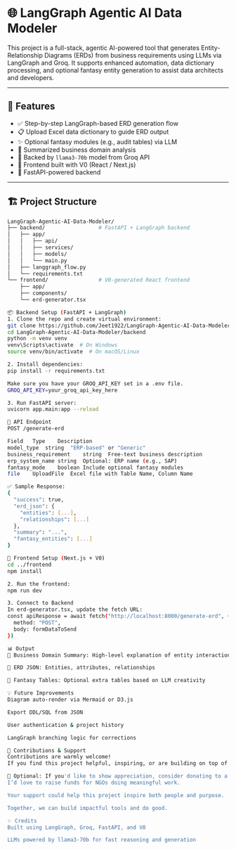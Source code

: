 # 🌐 LangGraph Agentic AI Data Modeler

This project is a full-stack, agentic AI-powered tool that generates Entity-Relationship Diagrams (ERDs) from business requirements using LLMs via LangGraph and Groq. It supports enhanced automation, data dictionary processing, and optional fantasy entity generation to assist data architects and developers.

---

## 🚀 Features

- ✅ Step-by-step LangGraph-based ERD generation flow
- 📋 Upload Excel data dictionary to guide ERD output
- ✨ Optional fantasy modules (e.g., audit tables) via LLM
- 📄 Summarized business domain analysis
- 🧠 Backed by `llama3-70b` model from Groq API
- 🌈 Frontend built with V0 (React / Next.js)
- 🧰 FastAPI-powered backend

---

## 🏗️ Project Structure

```bash
LangGraph-Agentic-AI-Data-Modeler/
├── backend/                 # FastAPI + LangGraph backend
│   ├── app/
│   │   ├── api/
│   │   ├── services/
│   │   ├── models/
│   │   └── main.py
│   ├── langgraph_flow.py
│   └── requirements.txt
└── frontend/                # V0-generated React frontend
    ├── app/
    ├── components/
    └── erd-generator.tsx

📦 Backend Setup (FastAPI + LangGraph)
1. Clone the repo and create virtual environment:
git clone https://github.com/Jeet1922/LangGraph-Agentic-AI-Data-Modeler.git
cd LangGraph-Agentic-AI-Data-Modeler/backend
python -m venv venv
venv\Scripts\activate  # On Windows
source venv/bin/activate  # On macOS/Linux

2. Install dependencies:
pip install -r requirements.txt

Make sure you have your GROQ_API_KEY set in a .env file.
GROQ_API_KEY=your_groq_api_key_here

3. Run FastAPI server:
uvicorn app.main:app --reload

🧪 API Endpoint
POST /generate-erd

Field	Type	Description
model_type	string	"ERP-based" or "Generic"
business_requirement	string	Free-text business description
erp_system_name	string	Optional: ERP name (e.g., SAP)
fantasy_mode	boolean	Include optional fantasy modules
file	UploadFile	Excel file with Table Name, Column Name

✅ Sample Response:
{
  "success": true,
  "erd_json": {
    "entities": [...],
    "relationships": [...]
  },
  "summary": "...",
  "fantasy_entities": [...]
}

🎨 Frontend Setup (Next.js + V0)
cd ../frontend
npm install

2. Run the frontend:
npm run dev

3. Connect to Backend
In erd-generator.tsx, update the fetch URL:
const apiResponse = await fetch("http://localhost:8000/generate-erd", {
  method: "POST",
  body: formDataToSend
})

📊 Output
📘 Business Domain Summary: High-level explanation of entity interactions

🔧 ERD JSON: Entities, attributes, relationships

🧙 Fantasy Tables: Optional extra tables based on LLM creativity

💡 Future Improvements
Diagram auto-render via Mermaid or D3.js

Export DDL/SQL from JSON

User authentication & project history

LangGraph branching logic for corrections

🤝 Contributions & Support
Contributions are warmly welcome!
If you find this project helpful, inspiring, or are building on top of it—feel free to contribute, improve, or even share feedback.

💛 Optional: If you'd like to show appreciation, consider donating to a cause.
I’d love to raise funds for NGOs doing meaningful work.

Your support could help this project inspire both people and purpose.

Together, we can build impactful tools and do good.

✨ Credits
Built using LangGraph, Groq, FastAPI, and V0

LLMs powered by llama3-70b for fast reasoning and generation
